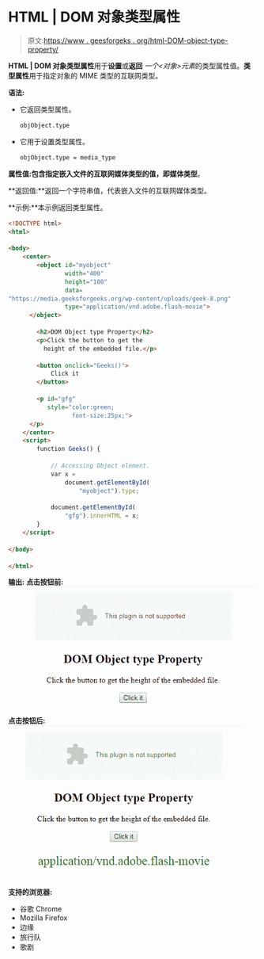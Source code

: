 # HTML | DOM 对象类型属性

> 原文:[https://www . geesforgeks . org/html-DOM-object-type-property/](https://www.geeksforgeeks.org/html-dom-object-type-property/)

**HTML | DOM 对象类型属性**用于**设置**或**返回** *一个<对象>元素*的类型属性值。**类型属性**用于指定对象的 MIME 类型的互联网类型。

**语法:**

*   它返回类型属性。

    ```html
    objObject.type
    ```

*   它用于设置类型属性。

    ```html
    objObject.type = media_type 
    ```

**属性值:**包含指定嵌入文件的互联网媒体类型的值，即**媒体类型**。

**返回值:**返回一个字符串值，代表嵌入文件的互联网媒体类型。

**示例:**本示例返回类型属性。

```html
<!DOCTYPE html>
<html>

<body>
    <center>
        <object id="myobject" 
                width="400"
                height="100" 
                data=
"https://media.geeksforgeeks.org/wp-content/uploads/geek-8.png" 
                type="application/vnd.adobe.flash-movie">
      </object>

        <h2>DOM Object type Property</h2>
        <p>Click the button to get the
          height of the embedded file.</p>

        <button onclick="Geeks()">
            Click it
        </button>

        <p id="gfg"
           style="color:green;
                  font-size:25px;">
      </p>
    </center>
    <script>
        function Geeks() {

            // Accessing Object element. 
            var x =
                document.getElementById(
                    "myobject").type;

            document.getElementById(
                "gfg").innerHTML = x;
        }
    </script>

</body>

</html>
```

**输出:**
**点击按钮前:**
![](img/7e6854af91e314452abd6af1a0a76a9b.png)
**点击按钮后:**
![](img/460248d005f637a41291a8ada0f72803.png)

**支持的浏览器:**

*   谷歌 Chrome
*   Mozilla Firefox
*   边缘
*   旅行队
*   歌剧